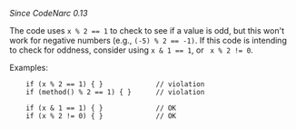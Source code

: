 
*Since CodeNarc 0.13*

The code uses `x % 2 == 1` to check to see if a value is odd, but this won't work for negative numbers
(e.g., `(-5) % 2 == -1)`. If this code is intending to check for oddness, consider using `x & 1 == 1`,
or ` x % 2 != 0`.

Examples:

```
    if (x % 2 == 1) { }             // violation
    if (method() % 2 == 1) { }      // violation

    if (x & 1 == 1) { }             // OK
    if (x % 2 != 0) { }             // OK
```
